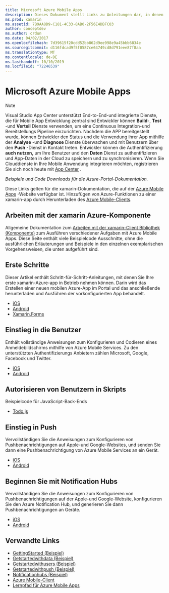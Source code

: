 ```yaml
---
title: Microsoft Azure Mobile Apps
description: Dieses Dokument stellt Links zu Anleitungen dar, in denen beschrieben wird, wie eine mit Azure verbundene xamarin-App erstellt wird. Es wird erläutert, wie Sie die xamarin-Azure-Komponente, Benutzer und Pushbenachrichtigungen einsetzen.
ms.prod: xamarin
ms.assetid: 7B9AA8D9-C181-4C33-8AB0-2F56E4DBFC03
author: conceptdev
ms.author: crdun
ms.date: 04/02/2017
ms.openlocfilehash: 7d39615f20cdd52bb862d9ee998e9a45bbb6834e
ms.sourcegitcommit: d116fdcad9f5f0587ce64749cd8d791eee87f8aa
ms.translationtype: MT
ms.contentlocale: de-DE
ms.lasthandoff: 10/10/2019
ms.locfileid: "72246539"
---
```

# <a name="microsoft-azure-mobile-apps"></a>Microsoft Azure Mobile Apps

> [!NOTE]
> Visual Studio App Center unterstützt End-to-End-und integrierte Dienste, die für Mobile App Entwicklung zentral sind Entwickler können **Build**-, **Test** -und **Verteil** Dienste verwenden, um eine Continuous Integration-und Bereitstellungs Pipeline einzurichten. Nachdem die APP bereitgestellt wurde, können Entwickler den Status und die Verwendung ihrer App mithilfe der **Analyse** -und **Diagnose** Dienste überwachen und mit Benutzern über den **Push** -Dienst in Kontakt treten. Entwickler können die Authentifizierung **auch nutzen,** um Ihre Benutzer und den **Daten** Dienst zu authentifizieren und App-Daten in der Cloud zu speichern und zu synchronisieren.
> Wenn Sie Clouddienste in Ihre Mobile Anwendung integrieren möchten, registrieren Sie sich noch heute mit [App Center](https://appcenter.ms/signup?utm_source=XamarinDocs&utm_medium=Azure&utm_campaign=docs) .

_Beispiele und Code Downloads für die Azure-Portal-Dokumentation._

<!--
NOTE TO AUTHORS: this page is referenced from
https://azure.microsoft.com/develop/mobile/xamarin/
as https://developer xamarin com/guides/cross-platform/data-cloud/mobile-services/
A redirect has been put in place to /mobile-apps/ HOWEVER the /Resources/ .ZIP files are still located in /mobile-services/ so that the following permalinks don't break

The ZIPs in /Resources/ are also referenced by inbound links
Getting Started http://go.microsoft.com/fwlink/p/?LinkId=331359
Get started with data http://go.microsoft.com/fwlink/p/?LinkId=331302
Get started with push http://go.microsoft.com/fwlink/p/?LinkId=331303
Get started with authentication http://go.microsoft.com/fwlink/p/?LinkId=331328
Get started with Notification Hubs http://go.microsoft.com/fwlink/p/?LinkId=331329
Validate and modify data  http://go.microsoft.com/fwlink/p/?LinkId=331330
-->

Diese Links gelten für die xamarin-Dokumentation, die auf der [Azure Mobile Apps](https://docs.microsoft.com/azure/app-service-mobile/) -Website verfügbar ist.
Hinzufügen von Azure-Funktionen zu einer xamarin-app durch Herunterladen des [Azure Mobile-Clients](https://www.nuget.org/packages/Microsoft.Azure.Mobile.Client/).

## <a name="working-with-the-xamarin-azure-component"></a>Arbeiten mit der xamarin Azure-Komponente

Allgemeine Dokumentation zum [Arbeiten mit der xamarin-Client Bibliothek (Komponente)](https://docs.microsoft.com/azure/app-service-mobile/app-service-mobile-dotnet-how-to-use-client-library) zum Ausführen verschiedener Aufgaben mit Azure Mobile Apps. Diese Seite enthält viele Beispielcode Ausschnitte, ohne die ausführlichen Erläuterungen und Beispiele in den einzelnen exemplarischen Vorgehensweisen, die unten aufgeführt sind.

## <a name="getting-started"></a>Erste Schritte

Dieser Artikel enthält Schritt-für-Schritt-Anleitungen, mit denen Sie Ihre erste xamarin-Azure-app in Betrieb nehmen können.
Darin wird das Erstellen einer neuen mobilen Azure-App im Portal und das anschließende herunterladen und Ausführen der vorkonfigurierten App behandelt.

- [iOS](https://docs.microsoft.com/azure/app-service-mobile/app-service-mobile-xamarin-ios-get-started/)
- [Android](https://docs.microsoft.com/azure/app-service-mobile/app-service-mobile-xamarin-android-get-started/)
- [Xamarin.Forms](https://docs.microsoft.com/azure/app-service-mobile/app-service-mobile-xamarin-forms-get-started)

<!--
## Validate, Modify and Augment Data in Scripts

Demonstrates how to add server-side scripts to Azure Mobile Services data tables to implement server-side validation and other functionality.

- [iOS](https://azure.microsoft.com/documentation/articles/mobile-services-dotnet-how-to-use-client-library/#errors)
- [Android](https://azure.microsoft.com/documentation/articles/mobile-services-dotnet-how-to-use-client-library/#errors)
-->

<!--
## Add Paging to Data

A quick example of paging large sets of data using Skip() and Take().

- [iOS](https://azure.microsoft.com/documentation/articles/mobile-services-dotnet-how-to-use-client-library/#paging)
- [Android](https://azure.microsoft.com/documentation/articles/mobile-services-dotnet-how-to-use-client-library/#paging)
-->

## <a name="get-started-with-users"></a>Einstieg in die Benutzer

Enthält vollständige Anweisungen zum Konfigurieren und Codieren eines Anmeldebildschirms mithilfe von Azure Mobile Services. Zu den unterstützten Authentifizierungs Anbietern zählen Microsoft, Google, Facebook und Twitter.

- [iOS](https://azure.microsoft.com/documentation/articles/app-service-mobile-xamarin-ios-get-started-users/)
- [Android](https://azure.microsoft.com/documentation/articles/app-service-mobile-xamarin-android-get-started-users/)

## <a name="authorize-users-in-scripts"></a>Autorisieren von Benutzern in Skripts

Beispielcode für JavaScript-Back-Ends

- [Todo.js](https://github.com/Azure/azure-mobile-apps-node/blob/master/samples/personal-table/tables/TodoItem.js#L38)

## <a name="get-started-with-push"></a>Einstieg in Push

Vervollständigen Sie die Anweisungen zum Konfigurieren von Pushbenachrichtigungen auf Apple-und Google-Websites, und senden Sie dann eine Pushbenachrichtigung von Azure Mobile Services an ein Gerät.

- [iOS](https://docs.microsoft.com/azure/app-service-mobile/app-service-mobile-xamarin-ios-get-started-push)
- [Android](https://docs.microsoft.com/azure/app-service-mobile/app-service-mobile-xamarin-android-get-started-push)

## <a name="get-started-with-notification-hubs"></a>Beginnen Sie mit Notification Hubs

Vervollständigen Sie die Anweisungen zum Konfigurieren von Pushbenachrichtigungen auf der Apple-und Google-Website, konfigurieren Sie den Azure Notification Hub, und generieren Sie dann Pushbenachrichtigungen an Geräte.

- [iOS](https://docs.microsoft.com/azure/notification-hubs/xamarin-notification-hubs-ios-push-notification-apns-get-started)
- [Android](https://docs.microsoft.com/azure/notification-hubs/xamarin-notification-hubs-push-notifications-android-gcm)

## <a name="related-links"></a>Verwandte Links

- [GettingStarted (Beispiel)](https://github.com/xamarin/mobile-samples/tree/master/Azure/GettingStarted)
- [Getstartedwithdata (Beispiel)](https://github.com/xamarin/mobile-samples/tree/master/Azure/GetStartedWithData)
- [Getstartedwithusers (Beispiel)](https://github.com/xamarin/mobile-samples/tree/master/Azure/GetStartedWithUsers)
- [Getstartedwithpush (Beispiel)](https://github.com/xamarin/mobile-samples/tree/master/Azure/GetStartedWithPush)
- [Notificationhubs (Beispiel)](https://github.com/xamarin/mobile-samples/tree/master/Azure/NotificationHubs)
- [Azure Mobile-Client](https://www.nuget.org/packages/Microsoft.Azure.Mobile.Client/)
- [Lernpfad für Azure Mobile Apps](https://azure.microsoft.com/documentation/learning-paths/appservice-mobileapps/)

<!--
- [ValidateModifyData (sample)](https://github.com/xamarin/mobile-samples/tree/master/Azure/ValidateModifyData)
-->
